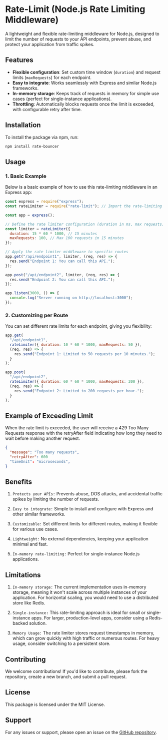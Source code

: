 # Rate-Limit (Node.js Rate Limiting Middleware)

A lightweight and flexible rate-limiting middleware for Node.js, designed to limit the number of requests to your API endpoints, prevent abuse, and protect your application from traffic spikes.

## Features

- **Flexible configuration**: Set custom time window (`duration`) and request limits (`maxRequests`) for each endpoint.
- **Easy to integrate**: Works seamlessly with Express and similar Node.js frameworks.
- **In-memory storage**: Keeps track of requests in memory for simple use cases (perfect for single-instance applications).
- **Throttling**: Automatically blocks requests once the limit is exceeded, with configurable retry after time.

## Installation

To install the package via npm, run:

```bash
npm install rate-bouncer
```

## Usage

### 1. Basic Example

Below is a basic example of how to use this rate-limiting middleware in an Express app:

```js
const express = require("express");
const rateLimiter = require("rate-limit"); // Import the rate-limiting middleware

const app = express();

// Define the rate limiter configuration (duration in ms, max requests)
const limiter = rateLimiter({
  duration: 15 * 60 * 1000, // 15 minutes
  maxRequests: 100, // Max 100 requests in 15 minutes
});

// Apply the rate limiter middleware to specific routes
app.get("/api/endpoint1", limiter, (req, res) => {
  res.send("Endpoint 1: You can call this API.");
});

app.post("/api/endpoint2", limiter, (req, res) => {
  res.send("Endpoint 2: You can call this API.");
});

app.listen(3000, () => {
  console.log("Server running on http://localhost:3000");
});
```

### 2. Customizing per Route

You can set different rate limits for each endpoint, giving you flexibility:

```js
app.get(
  "/api/endpoint1",
  rateLimiter({ duration: 10 * 60 * 1000, maxRequests: 50 }),
  (req, res) => {
    res.send("Endpoint 1: Limited to 50 requests per 10 minutes.");
  }
);

app.post(
  "/api/endpoint2",
  rateLimiter({ duration: 60 * 60 * 1000, maxRequests: 200 }),
  (req, res) => {
    res.send("Endpoint 2: Limited to 200 requests per hour.");
  }
);
```

## Example of Exceeding Limit

When the rate limit is exceeded, the user will receive a 429 Too Many Requests response with the retryAfter field indicating how long they need to wait before making another request.

```json
{
  "message": "Too many requests",
  "retryAfter": 600
  "timeUnit": "microseconds",
}
```

## Benefits

1. `Protects your APIs:` Prevents abuse, DOS attacks, and accidental traffic spikes by limiting the number of requests.

2. `Easy to integrate:` Simple to install and configure with Express and other similar frameworks.
3. `Customizable:` Set different limits for different routes, making it flexible for various use cases.
4. `Lightweight:` No external dependencies, keeping your application minimal and fast.
5. `In-memory rate-limiting:` Perfect for single-instance Node.js applications.

## Limitations

1. `In-memory storage:` The current implementation uses in-memory storage, meaning it won't scale across multiple instances of your application. For horizontal scaling, you would need to use a distributed store like Redis.

2. `Single-instance:` This rate-limiting approach is ideal for small or single-instance apps. For larger, production-level apps, consider using a Redis-backed solution.

3. `Memory Usage:` The rate limiter stores request timestamps in memory, which can grow quickly with high traffic or numerous routes. For heavy usage, consider switching to a persistent store.

## Contributing

We welcome contributions! If you'd like to contribute, please fork the repository, create a new branch, and submit a pull request.

## License

This package is licensed under the MIT License.

## Support

For any issues or support, please open an issue on the [GitHub repository](https://github.com/shyamtala003/rate-bouncer).
